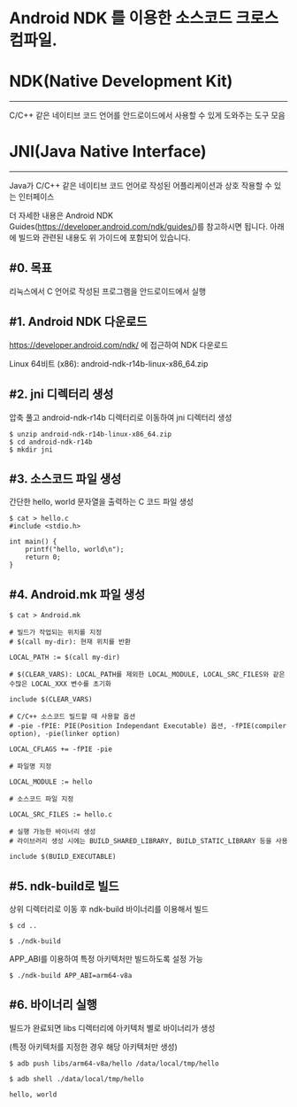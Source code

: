 
Android NDK 를 이용한 소스코드 크로스 컴파일.
=====

# NDK(Native Development Kit)
-----
C/C++ 같은 네이티브 코드 언어를 안드로이드에서 사용할 수 있게 도와주는 도구 모음



# JNI(Java Native Interface)
-----
Java가 C/C++ 같은 네이티브 코드 언어로 작성된 어플리케이션과 상호 작용할 수 있는 인터페이스



더 자세한 내용은 Android NDK Guides(https://developer.android.com/ndk/guides/)를 참고하시면 됩니다.
아래에 빌드와 관련된 내용도 위 가이드에 포함되어 있습니다.




#0. 목표
-----
리눅스에서 C 언어로 작성된 프로그램을 안드로이드에서 실행



#1. Android NDK 다운로드
-----
https://developer.android.com/ndk/ 에 접근하여 NDK 다운로드

Linux 64비트 (x86): android-ndk-r14b-linux-x86_64.zip



#2. jni 디렉터리 생성
-----
압축 풀고 android-ndk-r14b 디렉터리로 이동하여 jni 디렉터리 생성
```
$ unzip android-ndk-r14b-linux-x86_64.zip
$ cd android-ndk-r14b
$ mkdir jni
```


#3. 소스코드 파일 생성
-----
간단한 hello, world 문자열을 출력하는 C 코드 파일 생성
```
$ cat > hello.c
#include <stdio.h>

int main() {
	printf("hello, world\n");
	return 0;
}
```


#4. Android.mk 파일 생성
-----
```
$ cat > Android.mk

# 빌드가 작업되는 위치를 지정
# $(call my-dir): 현재 위치를 반환

LOCAL_PATH := $(call my-dir)

# $(CLEAR_VARS): LOCAL_PATH를 제외한 LOCAL_MODULE, LOCAL_SRC_FILES와 같은 수많은 LOCAL_XXX 변수를 초기화

include $(CLEAR_VARS)

# C/C++ 소스코드 빌드할 때 사용할 옵션
# -pie -fPIE: PIE(Position Independant Executable) 옵션, -fPIE(compiler option), -pie(linker option)

LOCAL_CFLAGS += -fPIE -pie

# 파일명 지정

LOCAL_MODULE := hello

# 소스코드 파일 지정

LOCAL_SRC_FILES := hello.c

# 실행 가능한 바이너리 생성
# 라이브러리 생성 시에는 BUILD_SHARED_LIBRARY, BUILD_STATIC_LIBRARY 등을 사용

include $(BUILD_EXECUTABLE)
```

#5. ndk-build로 빌드
-----
상위 디렉터리로 이동 후 ndk-build 바이너리를 이용해서 빌드
```
$ cd ..

$ ./ndk-build
```

APP_ABI를 이용하여 특정 아키텍처만 빌드하도록 설정 가능
```
$ ./ndk-build APP_ABI=arm64-v8a
```


#6. 바이너리 실행
-----
빌드가 완료되면 libs 디렉터리에 아키텍처 별로 바이너리가 생성

(특정 아키텍처를 지정한 경우 해당 아키텍처만 생성)
```
$ adb push libs/arm64-v8a/hello /data/local/tmp/hello

$ adb shell ./data/local/tmp/hello

hello, world

```
